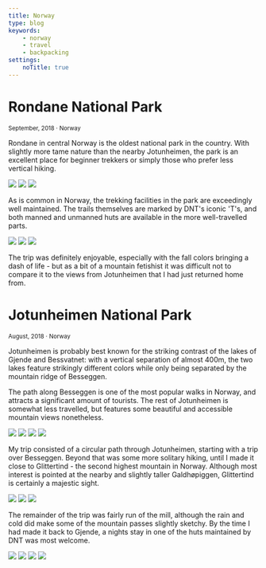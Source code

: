 ```yaml
---
title: Norway
type: blog
keywords:
    - norway
    - travel
    - backpacking
settings:
    noTitle: true
---
```


<centered-title>
    <h1>Rondane National Park</h1>
    <small>September, 2018 ⋅ Norway</small>
</centered-title>

Rondane in central Norway is the oldest national park in the country. With slightly more tame nature than the nearby Jotunheimen, the park is an excellent place for beginner trekkers or simply those who prefer less vertical hiking.

<picture-grid columns="2">
    <img src="rondane/20180917_133732.jpg" />
    <img src="rondane/20180917_173920.jpg" />
    <img src="rondane/20180919_124723.jpg" />
</picture-grid>

As is common in Norway, the trekking facilities in the park are exceedingly well maintained. The trails themselves are marked by DNT's iconic 'T's, and both manned and unmanned huts are available in the more well-travelled parts.

<picture-grid columns="2">
    <img class="full" src="rondane/20180921_095737.jpg" />
    <img src="rondane/20180922_090416.jpg" />
    <img src="rondane/20180922_090703.jpg" />
</picture-grid>

The trip was definitely enjoyable, especially with the fall colors bringing a dash of life - but as a bit of a mountain fetishist it was difficult not to compare it to the views from Jotunheimen that I had just returned home from.

<centered-title>
    <h1>Jotunheimen National Park</h1>
    <small>August, 2018 ⋅ Norway</small>
</centered-title>

Jotunheimen is probably best known for the striking contrast of the lakes of Gjende and Bessvatnet: with a vertical separation of almost 400m, the two lakes feature strikingly different colors while only being separated by the mountain ridge of Besseggen.

The path along Besseggen is one of the most popular walks in Norway, and attracts a significant amount of tourists. The rest of Jotunheimen is somewhat less travelled, but features some beautiful and accessible mountain views nonetheless.

<picture-grid columns="2">
    <img src="jotunheimen/20180812_140643.jpg" />
    <img src="jotunheimen/20180813_082817.jpg" />
    <img src="jotunheimen/20180813_094250.jpg" />
    <img src="jotunheimen/20180813_164049.jpg" />
</picture-grid>

My trip consisted of a circular path through Jotunheimen, starting with a trip over Besseggen. Beyond that was some more solitary hiking, until I made it close to Glittertind - the second highest mountain in Norway. Although most interest is pointed at the nearby and slightly taller Galdhøpiggen, Glittertind is certainly a majestic sight.

<picture-grid columns="2">
    <img src="jotunheimen/20180814_150128.jpg" />
    <img src="jotunheimen/20180814_151419.jpg" />
    <img src="jotunheimen/20180814_154526.jpg" />
</picture-grid>

The remainder of the trip was fairly run of the mill, although the rain and cold did make some of the mountain passes slightly sketchy. By the time I had made it back to Gjende, a nights stay in one of the huts maintained by DNT was most welcome.

<picture-grid columns="2">
    <img src="jotunheimen/20180815_081152.jpg" />
    <img src="jotunheimen/20180816_102322.jpg" />
    <img src="jotunheimen/20180816_150145.jpg" />
    <img src="jotunheimen/20180817_081523.jpg" />
</picture-grid>
